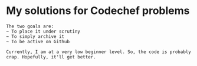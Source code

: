 # My solutions for Codechef problems
    The two goals are:
    ~ To place it under scrutiny
    ~ To simply archive it 
    ~ To be active on Github

    Currently, I am at a very low beginner level. So, the code is probably crap. Hopefully, it'll get better.
